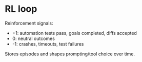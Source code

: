 # RL loop

Reinforcement signals:
- +1: automation tests pass, goals completed, diffs accepted
-  0: neutral outcomes
- -1: crashes, timeouts, test failures

Stores episodes and shapes prompting/tool choice over time.
